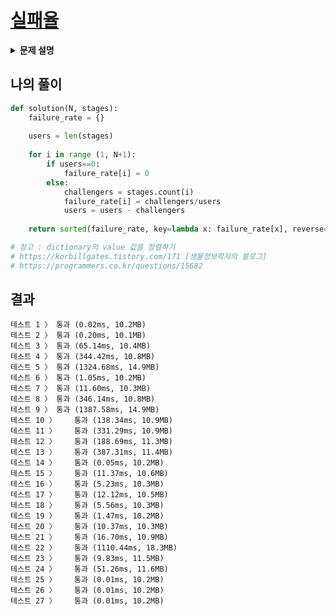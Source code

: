 # [실패율](https://programmers.co.kr/learn/courses/30/lessons/42889)

<details>
<summary><strong>문제 설명</strong></summary>
<div markdown="1">
슈퍼 게임 개발자 오렐리는 큰 고민에 빠졌다. 그녀가 만든 프랜즈 오천성이 대성공을 거뒀지만, 요즘 신규 사용자의 수가 급감한 것이다. 원인은 신규 사용자와 기존 사용자 사이에 스테이지 차이가 너무 큰 것이 문제였다.<br>
<br>
이 문제를 어떻게 할까 고민 한 그녀는 동적으로 게임 시간을 늘려서 난이도를 조절하기로 했다. 역시 슈퍼 개발자라 대부분의 로직은 쉽게 구현했지만, 실패율을 구하는 부분에서 위기에 빠지고 말았다. 오렐리를 위해 실패율을 구하는 코드를 완성하라.<br>
<br>
실패율은 다음과 같이 정의한다.<br>
스테이지에 도달했으나 아직 클리어하지 못한 플레이어의 수 / 스테이지에 도달한 플레이어 수<br>
전체 스테이지의 개수 N, 게임을 이용하는 사용자가 현재 멈춰있는 스테이지의 번호가 담긴 배열 stages가 매개변수로 주어질 때, 실패율이 높은 스테이지부터 내림차순으로 스테이지의 번호가 담겨있는 배열을 return 하도록 solution 함수를 완성하라.<br>
<br>
<b>제한사항</b><br>
스테이지의 개수 N은 1 이상 500 이하의 자연수이다.<br>
stages의 길이는 1 이상 200,000 이하이다.<br>
stages에는 1 이상 N + 1 이하의 자연수가 담겨있다.<br>
각 자연수는 사용자가 현재 도전 중인 스테이지의 번호를 나타낸다.<br>
단, N + 1 은 마지막 스테이지(N 번째 스테이지) 까지 클리어 한 사용자를 나타낸다.<br>
만약 실패율이 같은 스테이지가 있다면 작은 번호의 스테이지가 먼저 오도록 하면 된다.<br>
스테이지에 도달한 유저가 없는 경우 해당 스테이지의 실패율은 0 으로 정의한다.<br>
<br>
<b>입출력 예</b><br>
N	stages	result<br>
5	[2, 1, 2, 6, 2, 4, 3, 3]	[3,4,2,1,5]<br>
4	[4,4,4,4,4]	[4,1,2,3]<br>
<br>
<b>입출력 예 설명</b><br>
입출력 예 #1<br>
  
1번 스테이지에는 총 8명의 사용자가 도전했으며, 이 중 1명의 사용자가 아직 클리어하지 못했다. 따라서 1번 스테이지의 실패율은 다음과 같다.
* 1 번 스테이지 실패율 : 1/8

2번 스테이지에는 총 7명의 사용자가 도전했으며, 이 중 3명의 사용자가 아직 클리어하지 못했다. 따라서 2번 스테이지의 실패율은 다음과 같다.
* 2 번 스테이지 실패율 : 3/7

마찬가지로 나머지 스테이지의 실패율은 다음과 같다.  
* 3 번 스테이지 실패율 : 2/4
* 4 번 스테이지 실패율 : 1/2
* 5 번 스테이지 실패율 : 0/1
<br>
각 스테이지의 번호를 실패율의 내림차순으로 정렬하면 다음과 같다.<br>
[3,4,2,1,5]<br>
<br>
<b>입출력 예 #2</b><br>
<br>
모든 사용자가 마지막 스테이지에 있으므로 4번 스테이지의 실패율은 1이며 나머지 스테이지의 실패율은 0이다.<br>
<br>
[4,1,2,3]

</div>
</details>


## 나의 풀이
```python
def solution(N, stages):
    failure_rate = {}
    
    users = len(stages)
    
    for i in range (1, N+1):
        if users==0:
            failure_rate[i] = 0
        else:
            challengers = stages.count(i)
            failure_rate[i] = challengers/users
            users = users - challengers
    
    return sorted(failure_rate, key=lambda x: failure_rate[x], reverse=True)

# 참고 : dictionary의 value 값을 정렬하기
# https://korbillgates.tistory.com/171 [생물정보학자의 블로그]
# https://programmers.co.kr/questions/15682
```

## 결과
```
테스트 1 〉	통과 (0.02ms, 10.2MB)
테스트 2 〉	통과 (0.20ms, 10.1MB)
테스트 3 〉	통과 (65.14ms, 10.4MB)
테스트 4 〉	통과 (344.42ms, 10.8MB)
테스트 5 〉	통과 (1324.68ms, 14.9MB)
테스트 6 〉	통과 (1.05ms, 10.2MB)
테스트 7 〉	통과 (11.60ms, 10.3MB)
테스트 8 〉	통과 (346.14ms, 10.8MB)
테스트 9 〉	통과 (1387.58ms, 14.9MB)
테스트 10 〉	통과 (138.34ms, 10.9MB)
테스트 11 〉	통과 (331.29ms, 10.9MB)
테스트 12 〉	통과 (188.69ms, 11.3MB)
테스트 13 〉	통과 (387.31ms, 11.4MB)
테스트 14 〉	통과 (0.05ms, 10.2MB)
테스트 15 〉	통과 (11.37ms, 10.6MB)
테스트 16 〉	통과 (5.23ms, 10.3MB)
테스트 17 〉	통과 (12.12ms, 10.5MB)
테스트 18 〉	통과 (5.56ms, 10.3MB)
테스트 19 〉	통과 (1.47ms, 10.2MB)
테스트 20 〉	통과 (10.37ms, 10.3MB)
테스트 21 〉	통과 (16.70ms, 10.9MB)
테스트 22 〉	통과 (1110.44ms, 18.3MB)
테스트 23 〉	통과 (9.83ms, 11.5MB)
테스트 24 〉	통과 (51.26ms, 11.6MB)
테스트 25 〉	통과 (0.01ms, 10.2MB)
테스트 26 〉	통과 (0.01ms, 10.2MB)
테스트 27 〉	통과 (0.01ms, 10.2MB)
```
